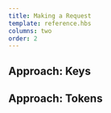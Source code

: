 ```yaml
---
title: Making a Request
template: reference.hbs
columns: two
order: 2
---
```


## Approach: Keys


## Approach: Tokens
